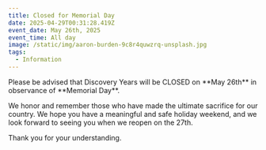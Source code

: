 ```yaml
---
title: Closed for Memorial Day
date: 2025-04-29T00:31:28.419Z
event_date: May 26th, 2025
event_time: All day
image: /static/img/aaron-burden-9c8r4quwzrq-unsplash.jpg
tags:
  - Information
---
```

Please be advised that Discovery Years will be CLOSED on \*\*May 26th\*\* in observance of \*\*Memorial Day\*\*.

We honor and remember those who have made the ultimate sacrifice for our country. We hope you have a meaningful and safe holiday weekend, and we look forward to seeing you when we reopen on the 27th.

Thank you for your understanding.